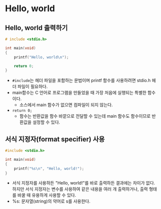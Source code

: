 # Hello, world

## Hello, world 출력하기

```C
# include <stdio.h>

int main(void)
{
    printf("Hello, world\n");

    return 0;
}
```
- ```#include```는 헤더 파일을 포함하는 문법이며 printf 함수를 사용하려면 stdio.h 헤더 파일이 필요하다.
- main함수는 C 언어로 프로그램을 만들었을 때 가장 처음에 실행되는 특별한 함수이다.
    - 소스에서 main 함수가 없으면 컴파일이 되지 않는다.
- ```return 0;```
    - 함수는 반환값을 함수 바깥으로 전달할 수 있는데 main 함수도 함수이므로 반환값을 설정할 수 있다.

## 서식 지정자(format specifier) 사용

```C
#include <stdio.h>

int main(void)
{
    printf("%s\n", "Hello, world!");
}
```

- 서식 지정자를 사용하든 "Hello, world!"를 바로 출력하든 결과에는 차이가 없다. 하지만 서식 지정자는 변수를 사용하여 같은 내용을 여러 개 출력하거나, 출력 형태를 바꿀 때 유용하게 사용할 수 있다.
- %s: 문자열(string)의 약어로 s를 사용한다.